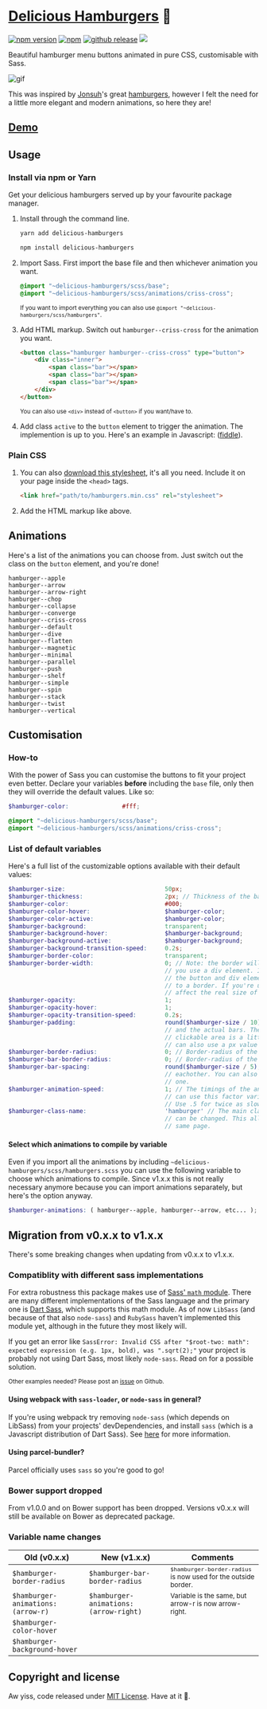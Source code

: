 # [Delicious Hamburgers](https://kapoko.github.io/delicious-hamburgers) 🍔

[![npm version](https://img.shields.io/npm/v/delicious-hamburgers.svg)](https://www.npmjs.com/package/delicious-hamburgers)
[![npm](https://img.shields.io/npm/dm/delicious-hamburgers.svg)]()
[![github release](https://github.com/kapoko/delicious-hamburgers/workflows/Build%Release/badge.svg)]()
[![](https://github.com/kapoko/delicious-hamburgers/workflows/Build%Site/badge.svg)]()

Beautiful hamburger menu buttons animated in pure CSS, customisable with Sass.

![gif](http://i.imgur.com/ZzPWjOY.gif)

This was inspired by [Jonsuh](https://github.com/jonsuh)'s great [hamburgers](https://github.com/jonsuh/hamburgers), however I felt the need for a little more elegant and modern animations, so here they are! 

## [Demo](https://kapoko.github.io/delicious-hamburgers)

## Usage

### Install via npm or Yarn

Get your delicious hamburgers served up by your favourite package manager.

1. Install through the command line.

    ```bash
    yarn add delicious-hamburgers
    ```
    ```bash
    npm install delicious-hamburgers
    ```

2. Import Sass. First import the base file and then whichever animation you want. 
    
    ```scss
    @import "~delicious-hamburgers/scss/base";
    @import "~delicious-hamburgers/scss/animations/criss-cross";
    ```

    <sup>If you want to import everything you can also use `@import "~delicious-hamburgers/scss/hamburgers"`.</sup>

3. Add HTML markup. Switch out `hamburger--criss-cross` for the animation you want.

    ```html
    <button class="hamburger hamburger--criss-cross" type="button">
        <div class="inner">
            <span class="bar"></span>
            <span class="bar"></span>
            <span class="bar"></span>
        </div>
    </button>
    ```

    <sup>You can also use `<div>` instead of `<button>` if you want/have to.</sup>

4. Add class `active` to the `button` element to trigger the animation. The implemention is up to you. Here's an example in Javascript: ([fiddle](https://jsfiddle.net/kapoko/03wdj278/6/)).

### Plain CSS

1. You can also [download this stylesheet](https://github.com/kapoko/delicious-hamburgers/releases/latest/download/hamburgers.min.css), it's all you need. Include it on your page inside the `<head>` tags.

    ```html
    <link href="path/to/hamburgers.min.css" rel="stylesheet">
    ```

2. Add the HTML markup like above.

## Animations

Here's a list of the animations you can choose from. Just switch out the class on the `button` element, and you're done! 

```
hamburger--apple
hamburger--arrow
hamburger--arrow-right
hamburger--chop
hamburger--collapse
hamburger--converge
hamburger--criss-cross
hamburger--default
hamburger--dive
hamburger--flatten
hamburger--magnetic
hamburger--minimal
hamburger--parallel
hamburger--push
hamburger--shelf
hamburger--simple
hamburger--spin
hamburger--stack
hamburger--twist
hamburger--vertical
```

## Customisation

### How-to 

With the power of Sass you can customise the buttons to fit your project even better. Declare your variables **before** including the `base` file, only then they will override the default values. Like so: 

```scss
$hamburger-color:               #fff;

@import "~delicious-hamburgers/scss/base";
@import "~delicious-hamburgers/scss/animations/criss-cross";
```

### List of default variables

Here's a full list of the customizable options available with their default values:

```scss
$hamburger-size:                            50px;
$hamburger-thickness:                       2px; // Thickness of the bars
$hamburger-color:                           #000;
$hamburger-color-hover:                     $hamburger-color;
$hamburger-color-active:                    $hamburger-color;
$hamburger-background:                      transparent;
$hamburger-background-hover:                $hamburger-background;
$hamburger-background-active:               $hamburger-background;
$hamburger-background-transition-speed:     0.2s;
$hamburger-border-color:                    transparent;
$hamburger-border-width:                    0; // Note: the border will always act like it's inset, even if 
                                            // you use a div element. I wanted to keep consistency between 
                                            // the button and div element, which normally react differently 
                                            // to a border. If you're using a div element, changing this won't 
                                            // affect the real size of the button.
$hamburger-opacity:                         1;
$hamburger-opacity-hover:                   1;
$hamburger-opacity-transition-speed:        0.2s;
$hamburger-padding:                         round($hamburger-size / 10); // The space between the button border 
                                            // and the actual bars. There's a little padding by default so the 
                                            // clickable area is a little bigger than the visual button. You 
                                            // can also use a px value here instead of a relative one.
$hamburger-border-radius:                   0; // Border-radius of the button.
$hamburger-bar-border-radius:               0; // Border-radius of the bars.
$hamburger-bar-spacing:                     round($hamburger-size / 5); // How far the bars are apart from 
                                            // eachother. You can also use a px value here instead of a relative 
                                            // one.
$hamburger-animation-speed:                 1; // The timings of the animations are carefully chosen. But you 
                                            // can use this factor variable to slow down or speed up the animations. 
                                            // Use .5 for twice as slow, 2 for twice as fast etc.
$hamburger-class-name:                      'hamburger' // The main class and prefixes of the animation classes 
                                            // can be changed. This allows for different styled buttons on the 
                                            // same page.
```

#### Select which animations to compile by variable

Even if you import all the animations by including `~delicious-hamburgers/scss/hamburgers.scss` you can use the following variable to choose which animations to compile. Since v1.x.x this is not really necessary anymore because you can import animations separately, but here's the option anyway. 

```scss
$hamburger-animations: ( hamburger--apple, hamburger--arrow, etc... );
```

## Migration from v0.x.x to v1.x.x

There's some breaking changes when updating from v0.x.x to v1.x.x.

### Compatiblity with different sass implementations

For extra robustness this package makes use of [Sass' `math` module](https://sass-lang.com/documentation/modules/math). There are many different implementations of the Sass language and the primary one is [Dart Sass](https://sass-lang.com/dart-sass), which supports this math module. As of now `LibSass` (and because of that also `node-sass`) and `RubySass` haven't implemented this module yet, although in the future they most likely will.

If you get an error like `SassError: Invalid CSS after "$root-two: math": expected expression (e.g. 1px, bold), was ".sqrt(2);"` your project is probably not using Dart Sass, most likely `node-sass`. Read on for a possible solution.

<sup>Other examples needed? Please post an [issue](https://github.com/kapoko/delicious-hamburgers/issues) on Github.</sup>

#### Using webpack with `sass-loader`, or `node-sass` in general?

If you're using webpack try removing `node-sass` (which depends on LibSass) from your projects' devDependencies, and install `sass` (which is a Javascript distribution of Dart Sass). See [here](https://webpack.js.org/loaders/sass-loader/#implementation) for more information.

#### Using parcel-bundler?

Parcel officially uses `sass` so you're good to go!

### Bower support dropped

From v1.0.0 and on Bower support has been dropped. Versions v0.x.x will still be available on Bower as deprecated package.

### Variable name changes

Old (v0.x.x) | New (v1.x.x) | Comments
--- | --- | ---
`$hamburger-border-radius` | `$hamburger-bar-border-radius` | <sup>`$hamburger-border-radius` is now used for the outside border.</sup>
`$hamburger-animations: (arrow-r)` | `$hamburger-animations: (arrow-right)` | <sup>Variable is the same, but arrow-r is now arrow-right.</sup>
| `$hamburger-color-hover` |
| `$hamburger-background-hover` |

## Copyright and license

Aw yiss, code released under [MIT License](https://github.com/kapoko/delicious-hamburgers/blob/master/LICENSE). Have at it 🤘.
